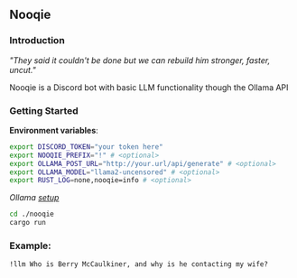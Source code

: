 Nooqie
---

### Introduction
*"They said it couldn't be done but we can rebuild him stronger, faster, uncut."*

Nooqie is a Discord bot with basic LLM functionality though the Ollama API

### Getting Started
**Environment variables**:
```bash
export DISCORD_TOKEN="your token here"
export NOOQIE_PREFIX="!" # <optional>
export OLLAMA_POST_URL="http://your.url/api/generate" # <optional>
export OLLAMA_MODEL="llama2-uncensored" # <optional>
export RUST_LOG=none,nooqie=info # <optional>
```
*Ollama [setup](https://github.com/ollama/ollama)*

```bash
cd ./nooqie
cargo run
```

### Example:
```
!llm Who is Berry McCaulkiner, and why is he contacting my wife?
```
